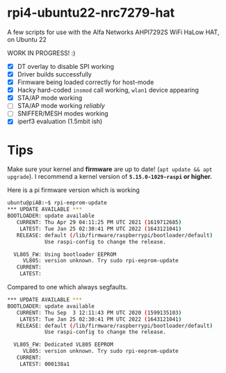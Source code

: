 # rpi4-ubuntu22-nrc7279-hat
A few scripts for use with the Alfa Networks AHPI7292S WiFi HaLow HAT, on Ubuntu 22

WORK IN PROGRESS! :)
 - [x] DT overlay to disable SPI working
 - [x] Driver builds successfully
 - [x] Firmware being loaded correctly for host-mode
 - [x] Hacky hard-coded `insmod` call working, `wlan1` device appearing
 - [x] STA/AP mode working
 - [ ] STA/AP mode working *reliably*
 - [ ] SNIFFER/MESH modes working
 - [x] iperf3 evaluation (1.5mbit ish)

# Tips
Make sure your kernel and **firmware** are up to date! (`apt update && apt upgrade`).
I recommend a kernel version of **`5.15.0-1029-raspi` or higher.**

Here is a pi firmware version which is working
```bash
ubuntu@piAB:~$ rpi-eeprom-update
*** UPDATE AVAILABLE ***
BOOTLOADER: update available
   CURRENT: Thu Apr 29 04:11:25 PM UTC 2021 (1619712685)
    LATEST: Tue Jan 25 02:30:41 PM UTC 2022 (1643121041)
   RELEASE: default (/lib/firmware/raspberrypi/bootloader/default)
            Use raspi-config to change the release.

  VL805_FW: Using bootloader EEPROM
     VL805: version unknown. Try sudo rpi-eeprom-update
   CURRENT: 
    LATEST: 
```
Compared to one which always segfaults.
```bash
*** UPDATE AVAILABLE ***
BOOTLOADER: update available
   CURRENT: Thu Sep  3 12:11:43 PM UTC 2020 (1599135103)
    LATEST: Tue Jan 25 02:30:41 PM UTC 2022 (1643121041)
   RELEASE: default (/lib/firmware/raspberrypi/bootloader/default)
            Use raspi-config to change the release.

  VL805_FW: Dedicated VL805 EEPROM
     VL805: version unknown. Try sudo rpi-eeprom-update
   CURRENT: 
    LATEST: 000138a1
```
